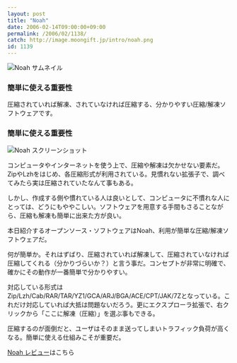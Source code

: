 ```yaml
---
layout: post
title: "Noah"
date: 2006-02-14T09:00:00+09:00
permalink: /2006/02/1138/
catch: http://image.moongift.jp/intro/noah.png
id: 1139
---
```

 ![Noah サムネイル](http://image.moongift.jp/intro/noah.t.png "Noah サムネイル")
  

### 簡単に使える重要性
  
圧縮されていれば解凍、されていなければ圧縮する、分かりやすい圧縮/解凍ソフトウェアです。  
<!--more-->  

### 簡単に使える重要性
  

![Noah スクリーンショット](http://image.moongift.jp/intro/noah.png "Noah スクリーンショット")

  

コンピュータやインターネットを使う上で、圧縮や解凍は欠かせない要素だ。ZipやLzhをはじめ、各圧縮形式が利用されている。見慣れない拡張子で、調べてみたら実は圧縮されていたなんて事もある。

  

しかし、作成する側や慣れている人は良いとして、コンピュータに不慣れな人にとっては、どうにもややこしい。ソフトウェアを用意する手間もさることながら、圧縮も解凍も簡単に出来た方が良い。

  

本日紹介するオープンソース・ソフトウェアはNoah、利用が簡単な圧縮/解凍ソフトウェアだ。

  

何が簡単か。それはずばり、圧縮されていれば解凍して、圧縮されていなければ圧縮してくれる（分かりづらいか？）と言う事だ。コンセプトが非常に明確で、確かにその動作が一番簡単で分かりやすい。

  

対応している形式はZip/Lzh/Cab/RAR/TAR/YZ1/GCA/ARJ/BGA/ACE/CPT/JAK/7Zとなっている。これだけ対応していれば大抵は問題ないだろう。更にエクスプローラ拡張で、右クリックから「ここに解凍（圧縮）」を選ぶ事もできる。

  

圧縮するのが面倒だと、ユーザはそのまま送ってしまいトラフィック負荷が高くなる。簡単に使える仕組みこそが重要だ。

  

[Noah レビュー](http://oss.moongift.jp/review/i-1147.html)はこちら

